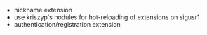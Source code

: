 - nickname extension
- use kriszyp's nodules for hot-reloading of extensions on sigusr1
- authentication/registration extension
